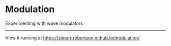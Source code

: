 # Modulation

Experimenting with wave modulators

---

View it running at https://simon-robertson.github.io/modulation/
